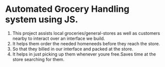 # Automated Grocery Handling system using JS.
    

1. This project assists local groceries/general-stores as well as customers nearby to interact over an interface we build.
2. It helps them order the needed homeneeds before they reach the store.
3. So that they billed in our interface and packed at the store.
4. It helps in just picking up them whenever youre free.Saves time at the store searching for them.

